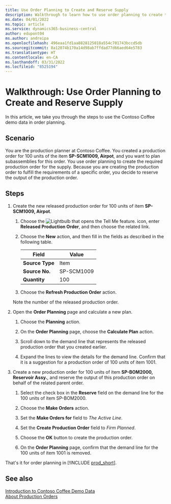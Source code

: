 ```yaml
---
title: Use Order Planning to Create and Reserve Supply
description: Walkthrough to learn how to use order planning to create the required production order for the supply in Business Central.
ms.date: 04/01/2022
ms.topic: article
ms.service: dynamics365-business-central
author: edupont04
ms.author: andreipa
ms.openlocfilehash: 496eaa1fd1aa8828125018a554c701743bccd5db
ms.sourcegitcommit: 8a12074b170a14d98ab7ffdad77d66aed64e5783
ms.translationtype: HT
ms.contentlocale: en-CA
ms.lasthandoff: 03/31/2022
ms.locfileid: "8525194"
---
```

# <a name="walkthrough-use-order-planning-to-create-and-reserve-supply"></a>Walkthrough: Use Order Planning to Create and Reserve Supply

In this article, we take you through the steps to use the Contoso Coffee demo data in order planning.

## <a name="scenario"></a>Scenario

You are the production planner at Contoso Coffee. You created a production order for 100 units of the item **SP-SCM1009, Airpot**, and you want to plan subassemblies for this order. You use order planning to create the required production order for the supply. Because you are creating the production order to fulfill the requirements of a specific order, you decide to reserve the output of the production order.  

## <a name="steps"></a>Steps

1. Create the new released production order for 100 units of item **SP-SCM1009, Airpot**.

    1. Choose the ![Lightbulb that opens the Tell Me feature.](../media/ui-search/search_small.png "Tell me what you want to do") icon, enter **Released Production Order**, and then choose the related link.  

    2. Choose the **New** action, and then fill in the fields as described in the following table.  

        |Field  |Value  |
        |---------|---------|
        |**Source Type** |Item|
        |**Source No.** |SP-SCM1009|
        |**Quantity** |100|
    3. Choose the **Refresh Production Order** action.  

    Note the number of the released production order.

2. Open the **Order Planning** page and calculate a new plan.

    1. Choose the **Planning** action.  

    2. On the **Order Planning** page, choose the **Calculate Plan** action.  

    3. Scroll down to the demand line that represents the released production order that you created earlier.  

    4. Expand the lines to view the details for the demand line. Confirm that it is a suggestion for a production order of 100 units of item 1001.  

3. Create a new production order for 100 units of item **SP-BOM2000, Reservoir Assy.**, and reserve the output of this production order on behalf of the related parent order.  

    1. Select the check box in the **Reserve** field on the demand line for the 100 units of item SP-BOM2000.

    2. Choose the **Make Orders** action.  

    3. Set the **Make Orders for** field to *The Active Line*.  

    4. Set the **Create Production Order** field to *Firm Planned*.

    5. Choose the **OK** button to create the production order.

    6. On the **Order Planning** page, confirm that the demand line for the 100 units of item 1001 is removed.

That's it for order planning in [!INCLUDE [prod_short](../includes/prod_short.md)].  

## <a name="see-also"></a>See also 

[Introduction to Contoso Coffee Demo Data](contoso-coffee-intro.md)  
[About Production Orders](../production-about-production-orders.md)  
